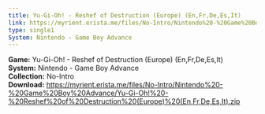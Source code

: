 ```yaml
---
title: Yu-Gi-Oh! - Reshef of Destruction (Europe) (En,Fr,De,Es,It)
link: https://myrient.erista.me/files/No-Intro/Nintendo%20-%20Game%20Boy%20Advance/Yu-Gi-Oh!%20-%20Reshef%20of%20Destruction%20(Europe)%20(En,Fr,De,Es,It).zip
type: single1
System: Nintendo - Game Boy Advance
---
```

<b>Game:</b> Yu-Gi-Oh! - Reshef of Destruction (Europe) (En,Fr,De,Es,It)<br>
<b>System:</b> Nintendo - Game Boy Advance<br>
<b>Collection:</b> No-Intro<br>
<b>Download:</b> https://myrient.erista.me/files/No-Intro/Nintendo%20-%20Game%20Boy%20Advance/Yu-Gi-Oh!%20-%20Reshef%20of%20Destruction%20(Europe)%20(En,Fr,De,Es,It).zip